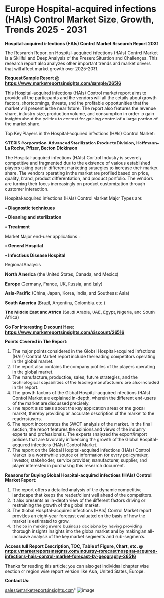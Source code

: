  # Europe Hospital-acquired infections (HAIs) Control Market Size, Growth, Trends 2025 - 2031

<strong>Hospital-acquired infections (HAIs) Control Market Research Report 2031</strong>

The Research Report on Hospital-acquired infections (HAIs) Control Market is a Skillful and Deep Analysis of the Present Situation and Challenges. This research report also analyzes other important trends and market drivers that will affect market growth over 2025-2031.

<strong>Request Sample Report @ <a href=https://www.marketreportsinsights.com/sample/26516>https://www.marketreportsinsights.com/sample/26516</a></strong>

This Hospital-acquired infections (HAIs) Control market report aims to provide all the participants and the vendors will all the details about growth factors, shortcomings, threats, and the profitable opportunities that the market will present in the near future. The report also features the revenue share, industry size, production volume, and consumption in order to gain insights about the politics to contest for gaining control of a large portion of the market share.

Top Key Players in the Hospital-acquired infections (HAIs) Control Market:

<strong>STERIS Corporation, Advanced Sterilization Products Division, Hoffmann-La Roche, Pfizer, Becton Dickinson</strong>

The Hospital-acquired infections (HAIs) Control Industry is severely competitive and fragmented due to the existence of various established players taking part in different marketing strategies to increase their market share. The vendors operating in the market are profiled based on price, quality, brand, product differentiation, and product portfolio. The vendors are turning their focus increasingly on product customization through customer interaction.

Hospital-acquired infections (HAIs) Control Market Major Types are:

<strong>• Diagnostic techniques

• Dleaning and sterilization

• Treatment</strong>

Market Major end-user applications :

<strong>• General Hospital

• Infectious Disease Hospital</strong>

Regional Analysis

</u><strong><b>North America</b></strong> (the United States, Canada, and Mexico)

<strong><b>Europe </b></strong>(Germany, France, UK, Russia, and Italy)

<strong><b>Asia-Pacific</b></strong> (China, Japan, Korea, India, and Southeast Asia)

<strong><b>South America</b></strong> (Brazil, Argentina, Colombia, etc.)

<strong><b>The Middle East and Africa</b></strong> (Saudi Arabia, UAE, Egypt, Nigeria, and South Africa)

<strong>Go For Interesting Discount Here: <a href=https://www.marketreportsinsights.com/discount/26516>https://www.marketreportsinsights.com/discount/26516</a></strong>

<strong>Points Covered in The Report:</strong>
<ol>
  <li>The major points considered in the Global Hospital-acquired infections (HAIs) Control Market report include the leading competitors operating in the global market.</li>
  <li>The report also contains the company profiles of the players operating in the global market.</li>
  <li>The manufacture, production, sales, future strategies, and the technological capabilities of the leading manufacturers are also included in the report.</li>
  <li>The growth factors of the Global Hospital-acquired infections (HAIs) Control Market are explained in-depth, wherein the different end-users of the market are discussed precisely.</li>
  <li>The report also talks about the key application areas of the global market, thereby providing an accurate description of the market to the readers/users.</li>
  <li>The report incorporates the SWOT analysis of the market. In the final section, the report features the opinions and views of the industry experts and professionals. The experts analyzed the export/import policies that are favorably influencing the growth of the Global Hospital-acquired infections (HAIs) Control Market.</li>
  <li>The report on the Global Hospital-acquired infections (HAIs) Control Market is a worthwhile source of information for every policymaker, investor, stakeholder, service provider, manufacturer, supplier, and player interested in purchasing this research document.</li>
</ol>
<strong>Reasons for Buying Global Hospital-acquired infections (HAIs) Control Market Report:</strong>

<ol>
  <li>The report offers a detailed analysis of the dynamic competitive landscape that keeps the reader/client well ahead of the competitors.</li>
  <li>It also presents an in-depth view of the different factors driving or restraining the growth of the global market.</li>
  <li>The Global Hospital-acquired infections (HAIs) Control Market report provides an eight-year forecast evaluated on the basis of how the market is estimated to grow.</li>
  <li>It helps in making aware business decisions by having providing thorough insights insights into the global market and by making an all-inclusive analysis of the key market segments and sub-segments.</li>
</ol>
<strong>Access full Report Description, TOC, Table of Figure, Chart, etc. @ <a href=https://marketreportsinsights.com/industry-forecast/hospital-acquired-infections-hais-control-market-forecast-by-geography-26516>https://marketreportsinsights.com/industry-forecast/hospital-acquired-infections-hais-control-market-forecast-by-geography-26516</a></strong>


Thanks for reading this article; you can also get individual chapter wise section or region wise report version like Asia, United States, Europe.

<strong>Contact Us:</strong>

sales@marketreportsinsights.com"
![image](https://github.com/user-attachments/assets/514e037f-3d5d-4893-aa40-1c55c0d412f2)
